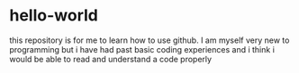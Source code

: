 # hello-world
this repository is for me to learn how to use github.
I am myself very new to programming but i have had past basic coding experiences and i think i would be able to read and understand a code properly
